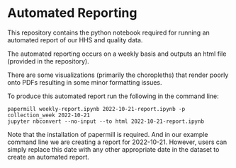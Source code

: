 # Automated Reporting

This repository contains the python notebook required for
running an automated report of our HHS and quality data.

The automated reporting occurs on a weekly basis and outputs an
html file (provided in the repository). 

There are some visualizations (primarily the choropleths)
that render poorly onto PDFs resulting in some minor formatting 
issues.

To produce this automated report run the following in the command
line:

```
papermill weekly-report.ipynb 2022-10-21-report.ipynb -p collection_week 2022-10-21 
jupyter nbconvert --no-input --to html 2022-10-21-report.ipynb
```

Note that the installation of papermill is required. 
And in our example command line we are creating a report for 2022-10-21. 
However, users can simply replace this date with any other appropriate date
in the dataset to create an automated report.
